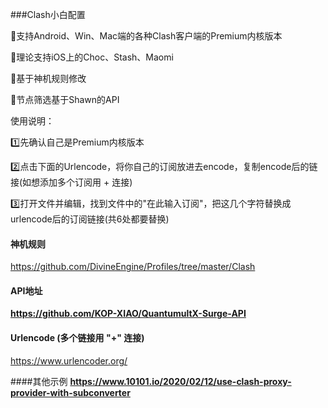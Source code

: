 ###Clash小白配置
<p>🔘支持Android、Win、Mac端的各种Clash客户端的Premium内核版本
<p>🔘理论支持iOS上的Choc、Stash、Maomi</p>
<p>🔘基于神机规则修改</p>
<p>🔘节点筛选基于Shawn的API</p>

<p> 使用说明：</p>
<p>1️⃣先确认自己是Premium内核版本</p>
<p>2️⃣点击下面的Urlencode，将你自己的订阅放进去encode，复制encode后的链接(如想添加多个订阅用 + 连接)</p>
<p>3️⃣打开文件并编辑，找到文件中的&quot;在此输入订阅&quot;，把这几个字符替换成urlencode后的订阅链接(共6处都要替换)</p>

#### 神机规则
https://github.com/DivineEngine/Profiles/tree/master/Clash
#### API地址 
<b>https://github.com/KOP-XIAO/QuantumultX-Surge-API</b>
#### Urlencode (多个链接用 "+" 连接) 
https://www.urlencoder.org/

####其他示例
<b> https://www.10101.io/2020/02/12/use-clash-proxy-provider-with-subconverter</b>
